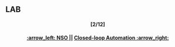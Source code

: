LAB
---
<h4 align="center">[2/12]</h4>
<h4 align="center"> <a href="/readme/2.md"> :arrow_left: NSO </a> || <a href="/readme/4.md"> Closed-loop Automation :arrow_right: </a> </h4>
